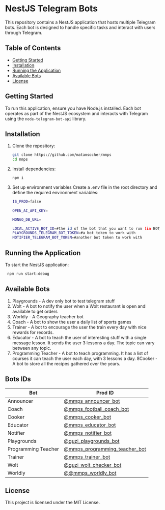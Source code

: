 # NestJS Telegram Bots

This repository contains a NestJS application that hosts multiple Telegram bots. Each bot is designed to handle specific tasks and interact with users through Telegram.

## Table of Contents
- [Getting Started](#getting-started)
- [Installation](#installation)
- [Running the Application](#running-the-application)
- [Available Bots](#available-bots)
- [License](#license)

## Getting Started
To run this application, ensure you have Node.js installed. Each bot operates as part of the NestJS ecosystem and interacts with Telegram using the `node-telegram-bot-api` library.

## Installation
1. Clone the repository:
   ```bash
   git clone https://github.com/matansocher/mmps
   cd mmps
   ```
2. Install dependencies:
   ```bash
   npm i
   ```
3. Set up environment variables
   Create a .env file in the root directory and define the required environment variables:
   ```bash
   IS_PROD=false
    
   OPEN_AI_API_KEY=

   MONGO_DB_URL=
   
   LOCAL_ACTIVE_BOT_ID=#the id of the bot that you want to run (in BOT_CONFIG of each bot)
   PLAYGROUNDS_TELEGRAM_BOT_TOKEN=#a bot token to work with
   NOTIFIER_TELEGRAM_BOT_TOKEN=#another bot token to work with
   ```


## Running the Application
To start the NestJS application:

   ```bash
    npm run start:debug
   ```

## Available Bots
1. Playgrounds - A dev only bot to test telegram stuff
2. Wolt - A bot to notify the user when a Wolt restaurant is open and available to get orders
3. Worldly - A Geography teacher bot
4. Coach - A bot to show the user a daily list of sports games
5. Trainer - A bot to encourage the user the train every day with nice rewards for records.
6. Educator - A bot to teach the user of interesting stuff with a single message lesson. It sends the user 3 lessons a day. The topic can vary between any topic.
7. Programming Teacher - A bot to teach programming. It has a list of courses it can teach the user each day, with 3 lessons a day.
8Cooker - A bot to store all the recipes gathered over the years.

## Bots IDs

| **Bot**             | **Prod ID**                                                                                |
|---------------------|--------------------------------------------------------------------------------------------|
| Announcer           | [@mmps_announcer_bot](https://web.telegram.org/k/#@mmps_announcer_bot)                     |
| Coach               | [@mmps_football_coach_bot](https://web.telegram.org/k/#@mmps_football_coach_bot)           |
| Cooker              | [@mmps_cooker_bot](https://web.telegram.org/k/#@mmps_cooker_bot)           |
| Educator            | [@mmps_educator_bot](https://web.telegram.org/k/#@mmps_educator_bot)                       |
| Notifier            | [@mmps_notifier_bot](https://web.telegram.org/k/#@mmps_notifier_bot)                       |
| Playgrounds         | [@guzi_playgrounds_bot](https://web.telegram.org/k/#@guzi_playgrounds_bot)                 |
| Programming Teacher | [@mmps_programming_teacher_bot](https://web.telegram.org/k/#@mmps_programming_teacher_bot) |
| Trainer             | [@mmps_trainer_bot](https://web.telegram.org/k/#@mmps_trainer_bot)                         |
| Wolt                | [@guzi_wolt_checker_bot](https://web.telegram.org/k/#@guzi_wolt_checker_bot)               |
| Worldly             | [@@mmps_worldly_bot](https://web.telegram.org/k/#@mmps_worldly_staging_bot)               |

## License
This project is licensed under the MIT License.